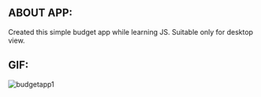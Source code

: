 ## ABOUT APP:
Created this simple budget app while learning JS. Suitable only for desktop view.

## GIF:

![budgetapp1](https://user-images.githubusercontent.com/44406218/76696590-1ecaae80-66b3-11ea-8e5d-c5a305b4f81a.gif)
